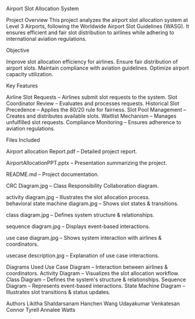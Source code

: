 Airport Slot Allocation System

Project Overview
This project analyzes the airport slot allocation system at Level 3 Airports, following the Worldwide Airport Slot Guidelines (WASG). It ensures efficient and fair slot distribution to airlines while adhering to international aviation regulations.

Objective

Improve slot allocation efficiency for airlines.
Ensure fair distribution of airport slots.
Maintain compliance with aviation guidelines.
Optimize airport capacity utilization.

Key Features

Airline Slot Requests – Airlines submit slot requests to the system.
Slot Coordinator Review – Evaluates and processes requests.
Historical Slot Precedence – Applies the 80/20 rule for fairness.
Slot Pool Management – Creates and distributes available slots.
Waitlist Mechanism – Manages unfulfilled slot requests.
Compliance Monitoring – Ensures adherence to aviation regulations.

Files Included

Airport allocation Report.pdf – Detailed project report.

AirportAllocationPPT.pptx – Presentation summarizing the project.

README.md – Project documentation.

CRC Diagram.jpg – Class Responsibility Collaboration diagram.

activity diagram.jpg – Illustrates the slot allocation process.
\
behavioral state machine diagram.jpg – Shows slot states & transitions.

class diagram.jpg – Defines system structure & relationships.

sequence diagram.jpg – Displays event-based interactions.

use case diagram.jpg – Shows system interaction with airlines & coordinators.

usecase description.jpg – Explanation of use case interactions.

Diagrams Used
Use Case Diagram – Interaction between airlines & coordinators.
Activity Diagram – Visualizes the slot allocation workflow.
Class Diagram – Defines the system's structure & relationships.
Sequence Diagram – Represents event-based interactions.
State Machine Diagram – Illustrates slot transitions & status updates.

Authors
Likitha Shatdarsanam
Hanchen Wang
Udayakumar Venkatesan
Connor Tyrell
Annalee Watts

